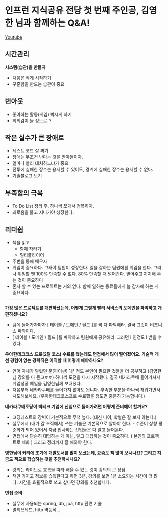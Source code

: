 # 인프런 지식공유 전당 첫 번째 주인공, 김영한 님과 함께하는 Q&A!

[Youtube](https://www.inflearn.com/pages/knowledge-thanks10-b?utm_source=kakao_plusfriend_sms&utm_medium=cps&utm_campaign=inflearn_참여_이벤트_knowledge-thanks10-b&utm_content=전체_전체&utm_term=220223_2_b_st_journey)

## 시간관리

**시스템(습관)을 만들자**
- 처음은 작게 시작하기
- 꾸준함을 만드는 습관이 중요

## 번아웃

- 좋아하는 활동(게임) 빡시게 하기
- 회의감이 들 정도로..?

## 작은 실수가 큰 장애로

- 테스트 코드 잘 짜기
- 장애는 무조건 난다는 것을 받아들이자.
- 얼마나 빨리 대처하느냐가 중요
- 전투에 실패한 장수는 용서할 수 있어도, 경계에 실패한 장수는 용서할 수 없다.
- 기술블로그 보기

## 부족함의 극복

- To Do List 정리 후, 하나씩 쪼개서 정복하자.
- 괴로움을 뚫고 지나가야 성장한다.

## 리더쉽

- 책을 읽고
  - 함께 자라기
  - 멀티플라이어
- 주변을 통해 배우자
- 위임이 중요하다. 그래야 팀원이 성장한다. 일을 잘하는 팀원에겐 위임을 한다. 그러나 위임할 땐 100% 만족할 수 없다. 80% 만족할 때 넘어간다. 믿어주고 지지해 주는 것이 중요하다
- 혼자 할 수 있는 프로젝트는 거의 없다. 함께 일하는 동료들에게 늘 감사해 하는 게 중요하다.

---

**가장 많은 프로젝트를 개편하셨는데, 어떻게 그렇게 빨리 서비스의 도메인을 파악하고 개편하셨나요?**

- 팀에 들어가자마자 [ 테이블 / 도메인 / 필드 ]를 싹 다 파악해라. 결국 그것이 비즈니스 파악이다.
- [ 테이블 / 도메인 / 필드 ]를 파악하고 팀원에게 공유해라. 그러면 ! 인정도 ! 받을 수 있다.

**우아한테크코스 프로(2달 코스) 수료를 했는데도 면접에서 많이 떨어졌어요. 기술적 개선 경험이 없는 경력직은 이직할 때 어떻게 해야하나요?**

- 언어 자체가 달랐던 분(파이썬) 1년 정도 본인이 필요한 것들을 더 공부하고 (김영한님 강의를 다 듣고ㅎㅎ) 하나씩 도전을 다시 시작했다. 결국 네카라쿠배 들어가셔서 취업성공 메일을 김영한님께 보내셨다.
- 처음부터 네카라쿠배를 들어가지 않아도 됩니다. 부족한 부분을 하나씩 채워가면서 시도해보세요. (우아한테크코스프로 수료했을 정도면 충분히 가능합니다.)

**네카라쿠배토당야 빅테크 기업에 신입으로 들어가려면 어떻게 준비해야 할까요?**

- 코딩테스트의 장벽이 기본적으로 무척 높다. (대신 나이, 학벌은 잘 보지 않는다.)
- 실무에서 (내가 갈 조직에서) 쓰는 기술은 기본적으로 알아야 한다. - 수준이 상향 평준화가 되어 있어서 지금 입사하는 신입들은 다 알고 들어온다.
- 면접에서 단순히 대답하는 게 아닌, 알고 대답하는 것이 중요하다. ( 본인의 프로젝트로 체화 ) 그리고 정리까지 잘 해와야 한다.

**영한님이 커리에 초기에 개발도서를 많이 보셨는데, 요즘도 책 많이 보시나요? 그리고 지금도 책으로 학습하는 것을 추천하시나요?**

- 강의는 라이브로 흐름을 따라 배울 수 있는 것이 강의의 큰 장점.
- 책만 가지고 정보를 습득한다고 하면 3년, 강의를 보면 1년 소요되는 시간이 더 많다. 시간을 효율적으로 쓰고 싶다면 강의를 추천합니다.

**면접 준비**

- 실무에 사용되는 spring, db, jpa, http 관련 기술
- 멀티쓰레드, http 멱등석...

